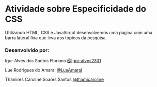 # Atividade sobre Especificidade do CSS

Utilizando HTML, CSS e JavaScript desenvolvemos uma página com uma barra lateral fixa que leva aos tópicos da pesquisa.


### Desenvolvido por:

Igor Alves dos Santos Floriano [@Igor-alves2301](https://github.com/Igor-alves2301)

Lue Rodrigues do Amaral [@LueAmaral](https://github.com/LueAmaral)

Thamires Caroline Soares Santos [@thamicaroline](https://github.com/thamicaroline)
